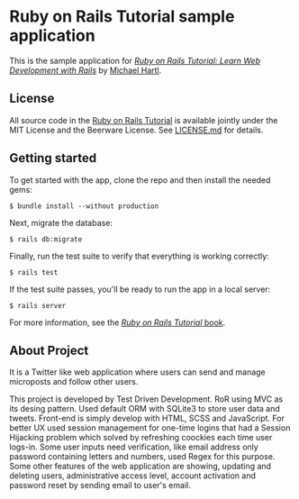 # Ruby on Rails Tutorial sample application

This is the sample application for
[*Ruby on Rails Tutorial:
Learn Web Development with Rails*](http://www.railstutorial.org/)
by [Michael Hartl](http://www.michaelhartl.com/).

## License

All source code in the [Ruby on Rails Tutorial](http://railstutorial.org/)
is available jointly under the MIT License and the Beerware License. See
[LICENSE.md](LICENSE.md) for details.

## Getting started

To get started with the app, clone the repo and then install the needed gems:

```
$ bundle install --without production
```

Next, migrate the database:

```
$ rails db:migrate
```

Finally, run the test suite to verify that everything is working correctly:

```
$ rails test
```

If the test suite passes, you'll be ready to run the app in a local server:

```
$ rails server
```

For more information, see the
[*Ruby on Rails Tutorial* book](http://www.railstutorial.org/book).

## About Project
It is a Twitter like web application where users can send and manage microposts and follow other users.

This project is developed by Test Driven Development. RoR using MVC as its desing pattern. Used default ORM with SQLite3 to store user data and tweets. Front-end is simply develop with HTML, SCSS and JavaScript. For better UX used session management for one-time logins that had a Session Hijacking problem which solved by refreshing coockies each time user logs-in. Some user inputs need verification, like email address only password containing letters and numbers, used Regex for this purpose. Some other features of the web application are showing, updating and deleting users, administrative access level, account activation and password reset by sending email to user's email.
